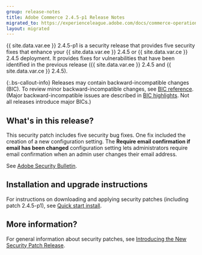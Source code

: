 ```yaml
---
group: release-notes
title: Adobe Commerce 2.4.5-p1 Release Notes
migrated_to: https://experienceleague.adobe.com/docs/commerce-operations/release/notes/security-patches/2-4-5-p1.html
layout: migrated
---
```


{{ site.data.var.ee }} 2.4.5-p1 is a security release that provides five security fixes that enhance your {{ site.data.var.ee }} 2.4.5 or {{ site.data.var.ce }} 2.4.5 deployment. It provides fixes for vulnerabilities that have been identified in the previous release ({{ site.data.var.ee }} 2.4.5 and {{ site.data.var.ce }} 2.4.5).

{:.bs-callout-info}
Releases may contain backward-incompatible changes (BIC). To review minor backward-incompatible changes, see [BIC reference]({{page.baseurl}}/release-notes/backward-incompatible-changes/reference.html). (Major backward-incompatible issues are described in [BIC highlights]({{page.baseurl}}/release-notes/backward-incompatible-changes/index.html). Not all releases introduce major BICs.)

## What's in this release?

This security patch includes five security bug fixes. One fix included the creation of a new configuration setting. The **Require email confirmation if email has been changed** configuration setting lets administrators require email confirmation when an admin user changes their email address. <!--- AC-6292-->

See [Adobe Security Bulletin](https://helpx.adobe.com/security/products/magento/apsb22-48.html).

## Installation and upgrade instructions

For instructions on downloading and applying security patches (including patch 2.4.5-p1), see [Quick start install]({{site.baseurl}}/guides/v2.4/install-gde/composer.html).

## More information?

For general information about security patches, see [Introducing the New Security Patch Release](https://community.magento.com/t5/Magento-DevBlog/Introducing-the-New-Security-Patch-Release/ba-p/141287).
